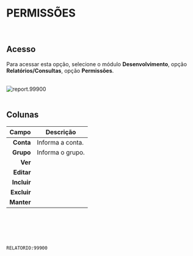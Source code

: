 # PERMISSÕES
<br>

## Acesso
Para acessar esta opção, selecione o módulo **Desenvolvimento**, opção **Relatórios/Consultas**, opção **Permissões**.
<br>
<br>

![report.99900](https://raw.githubusercontent.com/netforcews/docs-siscom/master/relatorios/imagens/report.99900.png)
<br>
<br>

## Colunas
Campo | Descrição
--:|---
**Conta** | Informa a conta.
**Grupo** | Informa o grupo.
**Ver** | 
**Editar** | 
**Incluir** | 
**Excluir** | 
**Manter** | 
<br>
<br>
<br>
<br>

```RELATORIO:99900```
